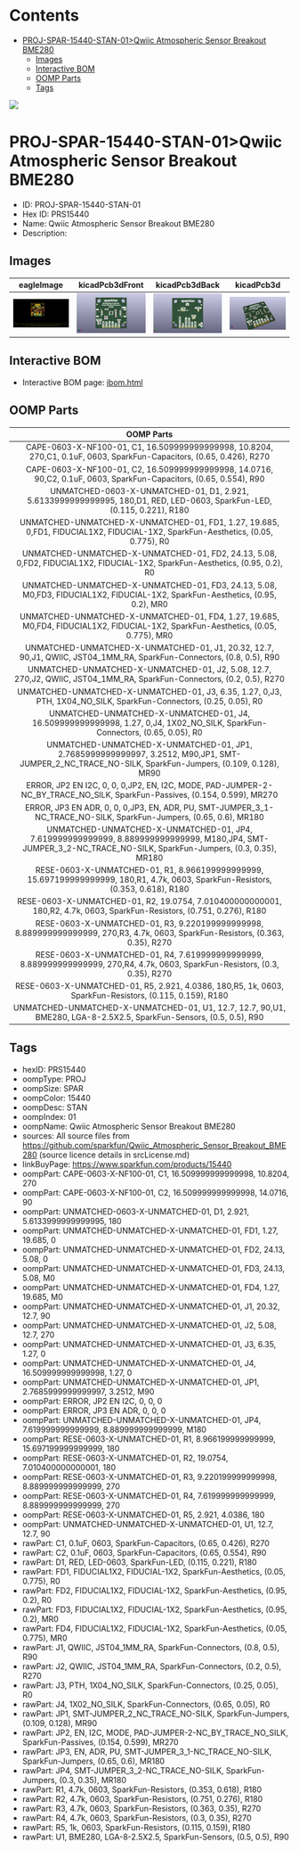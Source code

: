 



Contents
========

* [PROJ-SPAR-15440-STAN-01>Qwiic Atmospheric Sensor Breakout BME280](#proj-spar-15440-stan-01qwiic-atmospheric-sensor-breakout-bme280)
	* [Images](#images)
	* [Interactive BOM](#interactive-bom)
	* [OOMP Parts](#oomp-parts)
	* [Tags](#tags)
  
![][im]
# PROJ-SPAR-15440-STAN-01>Qwiic Atmospheric Sensor Breakout BME280

- ID: PROJ-SPAR-15440-STAN-01
- Hex ID: PRS15440
- Name: Qwiic Atmospheric Sensor Breakout BME280
- Description: 

## Images
  
  

|eagleImage|kicadPcb3dFront|kicadPcb3dBack|kicadPcb3d|
| :---: | :---: | :---: | :---: |
|[![eagleImage](eagleImage_140.png)](eagleImage_600.png)|[![kicadPcb3dFront](kicadPcb3dFront_140.png)](kicadPcb3dFront_600.png)|[![kicadPcb3dBack](kicadPcb3dBack_140.png)](kicadPcb3dBack_600.png)|[![kicadPcb3d](kicadPcb3d_140.png)](kicadPcb3d_600.png)|

## Interactive BOM

- Interactive BOM page: [ibom.html](kicad/bom/ibom.html)

## OOMP Parts
  

|OOMP Parts|
| :---: |
|CAPE-0603-X-NF100-01, C1, 16.509999999999998, 10.8204, 270,C1, 0.1uF, 0603, SparkFun-Capacitors, (0.65, 0.426), R270|
|CAPE-0603-X-NF100-01, C2, 16.509999999999998, 14.0716, 90,C2, 0.1uF, 0603, SparkFun-Capacitors, (0.65, 0.554), R90|
|UNMATCHED-0603-X-UNMATCHED-01, D1, 2.921, 5.6133999999999995, 180,D1, RED, LED-0603, SparkFun-LED, (0.115, 0.221), R180|
|UNMATCHED-UNMATCHED-X-UNMATCHED-01, FD1, 1.27, 19.685, 0,FD1, FIDUCIAL1X2, FIDUCIAL-1X2, SparkFun-Aesthetics, (0.05, 0.775), R0|
|UNMATCHED-UNMATCHED-X-UNMATCHED-01, FD2, 24.13, 5.08, 0,FD2, FIDUCIAL1X2, FIDUCIAL-1X2, SparkFun-Aesthetics, (0.95, 0.2), R0|
|UNMATCHED-UNMATCHED-X-UNMATCHED-01, FD3, 24.13, 5.08, M0,FD3, FIDUCIAL1X2, FIDUCIAL-1X2, SparkFun-Aesthetics, (0.95, 0.2), MR0|
|UNMATCHED-UNMATCHED-X-UNMATCHED-01, FD4, 1.27, 19.685, M0,FD4, FIDUCIAL1X2, FIDUCIAL-1X2, SparkFun-Aesthetics, (0.05, 0.775), MR0|
|UNMATCHED-UNMATCHED-X-UNMATCHED-01, J1, 20.32, 12.7, 90,J1, QWIIC, JST04_1MM_RA, SparkFun-Connectors, (0.8, 0.5), R90|
|UNMATCHED-UNMATCHED-X-UNMATCHED-01, J2, 5.08, 12.7, 270,J2, QWIIC, JST04_1MM_RA, SparkFun-Connectors, (0.2, 0.5), R270|
|UNMATCHED-UNMATCHED-X-UNMATCHED-01, J3, 6.35, 1.27, 0,J3, PTH, 1X04_NO_SILK, SparkFun-Connectors, (0.25, 0.05), R0|
|UNMATCHED-UNMATCHED-X-UNMATCHED-01, J4, 16.509999999999998, 1.27, 0,J4, 1X02_NO_SILK, SparkFun-Connectors, (0.65, 0.05), R0|
|UNMATCHED-UNMATCHED-X-UNMATCHED-01, JP1, 2.7685999999999997, 3.2512, M90,JP1, SMT-JUMPER_2_NC_TRACE_NO-SILK, SparkFun-Jumpers, (0.109, 0.128), MR90|
|ERROR, JP2 EN I2C, 0, 0, 0,JP2, EN, I2C, MODE, PAD-JUMPER-2-NC_BY_TRACE_NO_SILK, SparkFun-Passives, (0.154, 0.599), MR270|
|ERROR, JP3 EN ADR, 0, 0, 0,JP3, EN, ADR, PU, SMT-JUMPER_3_1-NC_TRACE_NO-SILK, SparkFun-Jumpers, (0.65, 0.6), MR180|
|UNMATCHED-UNMATCHED-X-UNMATCHED-01, JP4, 7.619999999999999, 8.889999999999999, M180,JP4, SMT-JUMPER_3_2-NC_TRACE_NO-SILK, SparkFun-Jumpers, (0.3, 0.35), MR180|
|RESE-0603-X-UNMATCHED-01, R1, 8.966199999999999, 15.697199999999999, 180,R1, 4.7k, 0603, SparkFun-Resistors, (0.353, 0.618), R180|
|RESE-0603-X-UNMATCHED-01, R2, 19.0754, 7.010400000000001, 180,R2, 4.7k, 0603, SparkFun-Resistors, (0.751, 0.276), R180|
|RESE-0603-X-UNMATCHED-01, R3, 9.220199999999998, 8.889999999999999, 270,R3, 4.7k, 0603, SparkFun-Resistors, (0.363, 0.35), R270|
|RESE-0603-X-UNMATCHED-01, R4, 7.619999999999999, 8.889999999999999, 270,R4, 4.7k, 0603, SparkFun-Resistors, (0.3, 0.35), R270|
|RESE-0603-X-UNMATCHED-01, R5, 2.921, 4.0386, 180,R5, 1k, 0603, SparkFun-Resistors, (0.115, 0.159), R180|
|UNMATCHED-UNMATCHED-X-UNMATCHED-01, U1, 12.7, 12.7, 90,U1, BME280, LGA-8-2.5X2.5, SparkFun-Sensors, (0.5, 0.5), R90|

## Tags

- hexID: PRS15440
- oompType: PROJ
- oompSize: SPAR
- oompColor: 15440
- oompDesc: STAN
- oompIndex: 01
- oompName: Qwiic Atmospheric Sensor Breakout BME280
- sources: All source files from https://github.com/sparkfun/Qwiic_Atmospheric_Sensor_Breakout_BME280 (source licence details in srcLicense.md)
- linkBuyPage: https://www.sparkfun.com/products/15440
- oompPart: CAPE-0603-X-NF100-01, C1, 16.509999999999998, 10.8204, 270
- oompPart: CAPE-0603-X-NF100-01, C2, 16.509999999999998, 14.0716, 90
- oompPart: UNMATCHED-0603-X-UNMATCHED-01, D1, 2.921, 5.6133999999999995, 180
- oompPart: UNMATCHED-UNMATCHED-X-UNMATCHED-01, FD1, 1.27, 19.685, 0
- oompPart: UNMATCHED-UNMATCHED-X-UNMATCHED-01, FD2, 24.13, 5.08, 0
- oompPart: UNMATCHED-UNMATCHED-X-UNMATCHED-01, FD3, 24.13, 5.08, M0
- oompPart: UNMATCHED-UNMATCHED-X-UNMATCHED-01, FD4, 1.27, 19.685, M0
- oompPart: UNMATCHED-UNMATCHED-X-UNMATCHED-01, J1, 20.32, 12.7, 90
- oompPart: UNMATCHED-UNMATCHED-X-UNMATCHED-01, J2, 5.08, 12.7, 270
- oompPart: UNMATCHED-UNMATCHED-X-UNMATCHED-01, J3, 6.35, 1.27, 0
- oompPart: UNMATCHED-UNMATCHED-X-UNMATCHED-01, J4, 16.509999999999998, 1.27, 0
- oompPart: UNMATCHED-UNMATCHED-X-UNMATCHED-01, JP1, 2.7685999999999997, 3.2512, M90
- oompPart: ERROR, JP2 EN I2C, 0, 0, 0
- oompPart: ERROR, JP3 EN ADR, 0, 0, 0
- oompPart: UNMATCHED-UNMATCHED-X-UNMATCHED-01, JP4, 7.619999999999999, 8.889999999999999, M180
- oompPart: RESE-0603-X-UNMATCHED-01, R1, 8.966199999999999, 15.697199999999999, 180
- oompPart: RESE-0603-X-UNMATCHED-01, R2, 19.0754, 7.010400000000001, 180
- oompPart: RESE-0603-X-UNMATCHED-01, R3, 9.220199999999998, 8.889999999999999, 270
- oompPart: RESE-0603-X-UNMATCHED-01, R4, 7.619999999999999, 8.889999999999999, 270
- oompPart: RESE-0603-X-UNMATCHED-01, R5, 2.921, 4.0386, 180
- oompPart: UNMATCHED-UNMATCHED-X-UNMATCHED-01, U1, 12.7, 12.7, 90
- rawPart: C1, 0.1uF, 0603, SparkFun-Capacitors, (0.65, 0.426), R270
- rawPart: C2, 0.1uF, 0603, SparkFun-Capacitors, (0.65, 0.554), R90
- rawPart: D1, RED, LED-0603, SparkFun-LED, (0.115, 0.221), R180
- rawPart: FD1, FIDUCIAL1X2, FIDUCIAL-1X2, SparkFun-Aesthetics, (0.05, 0.775), R0
- rawPart: FD2, FIDUCIAL1X2, FIDUCIAL-1X2, SparkFun-Aesthetics, (0.95, 0.2), R0
- rawPart: FD3, FIDUCIAL1X2, FIDUCIAL-1X2, SparkFun-Aesthetics, (0.95, 0.2), MR0
- rawPart: FD4, FIDUCIAL1X2, FIDUCIAL-1X2, SparkFun-Aesthetics, (0.05, 0.775), MR0
- rawPart: J1, QWIIC, JST04_1MM_RA, SparkFun-Connectors, (0.8, 0.5), R90
- rawPart: J2, QWIIC, JST04_1MM_RA, SparkFun-Connectors, (0.2, 0.5), R270
- rawPart: J3, PTH, 1X04_NO_SILK, SparkFun-Connectors, (0.25, 0.05), R0
- rawPart: J4, 1X02_NO_SILK, SparkFun-Connectors, (0.65, 0.05), R0
- rawPart: JP1, SMT-JUMPER_2_NC_TRACE_NO-SILK, SparkFun-Jumpers, (0.109, 0.128), MR90
- rawPart: JP2, EN, I2C, MODE, PAD-JUMPER-2-NC_BY_TRACE_NO_SILK, SparkFun-Passives, (0.154, 0.599), MR270
- rawPart: JP3, EN, ADR, PU, SMT-JUMPER_3_1-NC_TRACE_NO-SILK, SparkFun-Jumpers, (0.65, 0.6), MR180
- rawPart: JP4, SMT-JUMPER_3_2-NC_TRACE_NO-SILK, SparkFun-Jumpers, (0.3, 0.35), MR180
- rawPart: R1, 4.7k, 0603, SparkFun-Resistors, (0.353, 0.618), R180
- rawPart: R2, 4.7k, 0603, SparkFun-Resistors, (0.751, 0.276), R180
- rawPart: R3, 4.7k, 0603, SparkFun-Resistors, (0.363, 0.35), R270
- rawPart: R4, 4.7k, 0603, SparkFun-Resistors, (0.3, 0.35), R270
- rawPart: R5, 1k, 0603, SparkFun-Resistors, (0.115, 0.159), R180
- rawPart: U1, BME280, LGA-8-2.5X2.5, SparkFun-Sensors, (0.5, 0.5), R90



[im]: kicadPcb3d_450.png
